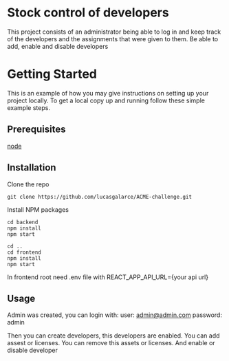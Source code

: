 # Stock control of developers

This project consists of an administrator being able to log in and keep track of the developers and the assignments that were given to them. Be able to add, enable and disable developers

# Getting Started

This is an example of how you may give instructions on setting up your project locally. To get a local copy up and running follow these simple example steps.

## Prerequisites

[node](https://nodejs.org/es/)

## Installation

Clone the repo

```
git clone https://github.com/lucasgalarce/ACME-challenge.git
```

Install NPM packages

```
cd backend
npm install
npm start
```

```
cd ..
cd frontend
npm install
npm start
```

In frontend root need .env file with REACT_APP_API_URL={your api url}

## Usage

Admin was created, you can login with:
user: admin@admin.com
password: admin

Then you can create developers, this developers are enabled. You can add assest or licenses. You can remove this assets or licenses. And enable or disable developer